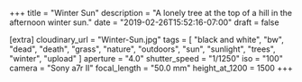 +++
title = "Winter Sun"
description = "A lonely tree at the top of a hill in the afternoon winter sun."
date = "2019-02-26T15:52:16-07:00"
draft = false

[extra]
cloudinary_url = "Winter-Sun.jpg"
tags = [
  "black and white",
  "bw",
  "dead",
  "death",
  "grass",
  "nature",
  "outdoors",
  "sun",
  "sunlight",
  "trees",
  "winter",
  "upload"
]
aperture = "4.0"
shutter_speed = "1/1250"
iso = "100"
camera = "Sony a7r II"
focal_length = "50.0 mm"
height_at_1200 = 1500
+++
